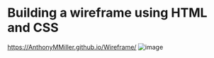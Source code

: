 # Building a wireframe using HTML and CSS
https://AnthonyMMiller.github.io/Wireframe/
![image](https://user-images.githubusercontent.com/39473837/63194239-4aee5600-c024-11e9-92a2-dfffdf11bd83.png)


